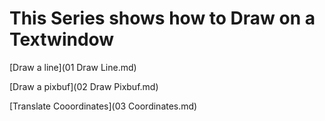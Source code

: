 

# This Series shows how to Draw on a Textwindow

[Draw a line](01 Draw Line.md)

[Draw a pixbuf](02 Draw Pixbuf.md)

[Translate Cooordinates](03 Coordinates.md)
